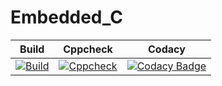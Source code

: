# Embedded_C

|Build|Cppcheck|Codacy|
|:--:|:--:|:--:|
|[![Build](https://github.com/Rahul-S-Iyer/Embedded_C/actions/workflows/Build.yml/badge.svg)](https://github.com/Rahul-S-Iyer/Embedded_C/actions/workflows/Build.yml)|[![Cppcheck](https://github.com/Rahul-S-Iyer/Embedded_C/actions/workflows/Cppcheck.yml/badge.svg)](https://github.com/Rahul-S-Iyer/Embedded_C/actions/workflows/Cppcheck.yml)|[![Codacy Badge](https://app.codacy.com/project/badge/Grade/0cc968432cee4cc49c80a91f6ebd4945)](https://www.codacy.com/gh/Rahul-S-Iyer/Embedded_C/dashboard?utm_source=github.com&amp;utm_medium=referral&amp;utm_content=Rahul-S-Iyer/Embedded_C&amp;utm_campaign=Badge_Grade)|
